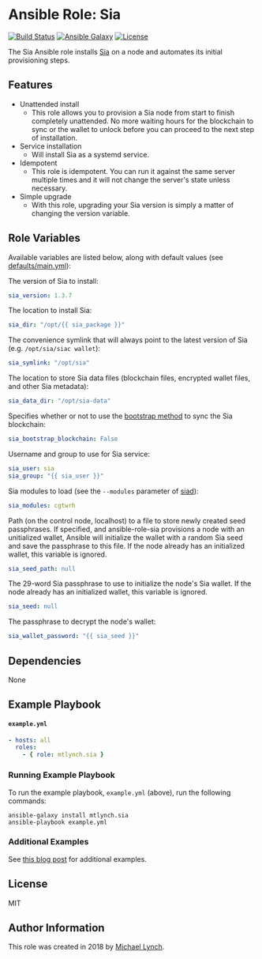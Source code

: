 # Ansible Role: Sia

[![Build Status](https://travis-ci.org/mtlynch/ansible-role-sia.svg?branch=master)](https://travis-ci.org/mtlynch/ansible-role-sia)
[![Ansible Galaxy](https://img.shields.io/badge/ansible--galaxy-sia-blue.svg?style=flat-square)](https://galaxy.ansible.com/mtlynch/sia)
[![License](http://img.shields.io/:license-mit-blue.svg?style=flat-square)](LICENSE)

The Sia Ansible role installs [Sia](https://sia.tech/) on a node and automates its initial provisioning steps.

## Features

* Unattended install
  * This role allows you to provision a Sia node from start to finish completely unattended. No more waiting hours for the blockchain to sync or the wallet to unlock before you can proceed to the next step of installation.
* Service installation
  * Will install Sia as a systemd service.
* Idempotent
  * This role is idempotent. You can run it against the same server multiple times and it will not change the server's state unless necessary.
* Simple upgrade
  * With this role, upgrading your Sia version is simply a matter of changing the version variable.

## Role Variables

Available variables are listed below, along with default values (see [defaults/main.yml](defaults/main.yml)):

The version of Sia to install:

```yaml
sia_version: 1.3.7
```

The location to install Sia:

```yaml
sia_dir: "/opt/{{ sia_package }}"
```

The convenience symlink that will always point to the latest version of Sia (e.g. `/opt/sia/siac wallet`):

```yaml
sia_symlink: "/opt/sia"
```

The location to store Sia data files (blockchain files, encrypted wallet files, and other Sia metadata):

```yaml
sia_data_dir: "/opt/sia-data"
```

Specifies whether or not to use the [bootstrap method](https://siawiki.tech/daemon/bootstrapping_the_blockchain) to sync the Sia blockchain:

```yaml
sia_bootstrap_blockchain: False
```

Username and group to use for Sia service:

```yaml
sia_user: sia
sia_group: "{{ sia_user }}"
```

Sia modules to load (see the `--modules` parameter of [siad](https://github.com/NebulousLabs/Sia/blob/master/cmd/siad/main.go)):

```yaml
sia_modules: cgtwrh
```

Path (on the control node, localhost) to a file to store newly created seed passphrases. If specified, and ansible-role-sia provisions a node with an unitialized wallet, Ansible will initialize the wallet with a random Sia seed and save the passphrase to this file. If the node already has an initialized wallet, this variable is ignored.

```yaml
sia_seed_path: null
```

The 29-word Sia passphrase to use to initialize the node's Sia wallet. If the node already has an initialized wallet, this variable is ignored.

```yaml
sia_seed: null
```

The passphrase to decrypt the node's wallet:

```yaml
sia_wallet_password: "{{ sia_seed }}"
```

## Dependencies

None

## Example Playbook

#### `example.yml`

```yaml
- hosts: all
  roles:
    - { role: mtlynch.sia }
```

### Running Example Playbook

To run the example playbook, `example.yml` (above), run the following commands:

```shell
ansible-galaxy install mtlynch.sia
ansible-playbook example.yml
```

### Additional Examples

See [this blog post](https://blog.spaceduck.io/automating-sia-setup/) for additional examples.

## License

MIT

## Author Information

This role was created in 2018 by [Michael Lynch](https://mtlynch.io).
